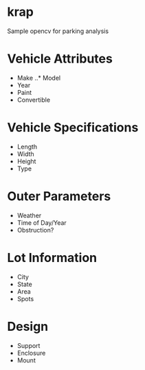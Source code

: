 krap
============

Sample opencv for parking analysis

# Vehicle Attributes
 * Make
 ..* Model
 * Year
 * Paint
 * Convertible

# Vehicle Specifications
 * Length
 * Width
 * Height
 * Type

# Outer Parameters
 * Weather
 * Time of Day/Year
 * Obstruction?

# Lot Information
 * City
 * State
 * Area
 * Spots

# Design
 * Support
 * Enclosure
 * Mount


